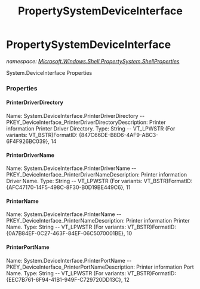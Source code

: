 ﻿---
title: PropertySystemDeviceInterface
---

# PropertySystemDeviceInterface
_namespace: [Microsoft.Windows.Shell.PropertySystem.ShellProperties](N-Microsoft.Windows.Shell.PropertySystem.ShellProperties.html)_

System.DeviceInterface Properties



### Properties

#### PrinterDriverDirectory
Name: System.DeviceInterface.PrinterDriverDirectory -- PKEY_DeviceInterface_PrinterDriverDirectoryDescription: Printer information Printer Driver Directory.
Type: String -- VT_LPWSTR (For variants: VT_BSTR)FormatID: {847C66DE-B8D6-4AF9-ABC3-6F4F926BC039}, 14
#### PrinterDriverName
Name: System.DeviceInterface.PrinterDriverName -- PKEY_DeviceInterface_PrinterDriverNameDescription: Printer information Driver Name.
Type: String -- VT_LPWSTR (For variants: VT_BSTR)FormatID: {AFC47170-14F5-498C-8F30-B0D19BE449C6}, 11
#### PrinterName
Name: System.DeviceInterface.PrinterName -- PKEY_DeviceInterface_PrinterNameDescription: Printer information Printer Name.
Type: String -- VT_LPWSTR (For variants: VT_BSTR)FormatID: {0A7B84EF-0C27-463F-84EF-06C5070001BE}, 10
#### PrinterPortName
Name: System.DeviceInterface.PrinterPortName -- PKEY_DeviceInterface_PrinterPortNameDescription: Printer information Port Name.
Type: String -- VT_LPWSTR (For variants: VT_BSTR)FormatID: {EEC7B761-6F94-41B1-949F-C729720DD13C}, 12

